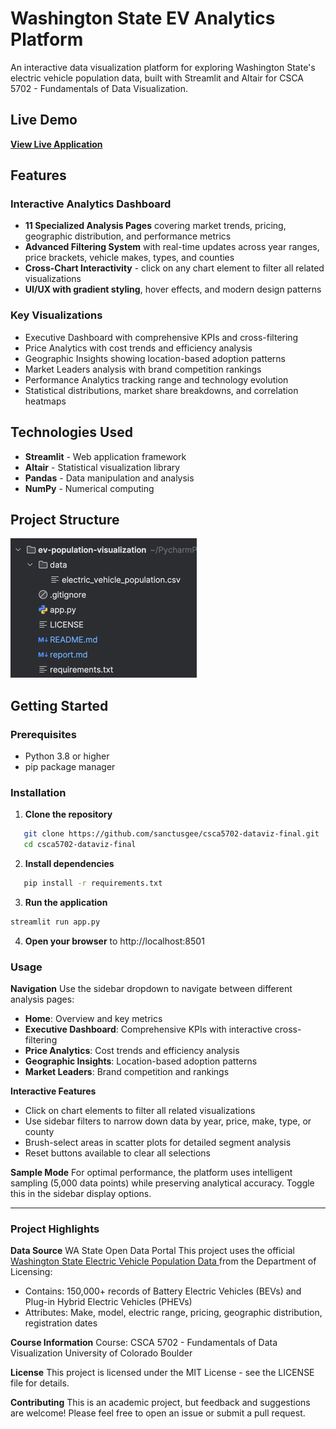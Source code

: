 # Washington State EV Analytics Platform

An interactive data visualization platform for exploring Washington State's electric vehicle population data, built with Streamlit and Altair for CSCA 5702 - Fundamentals of Data Visualization.

## Live Demo

**[View Live Application](https://csca5702-final-project.streamlit.app/)**

## Features

### Interactive Analytics Dashboard
- **11 Specialized Analysis Pages** covering market trends, pricing, geographic distribution, and performance metrics
- **Advanced Filtering System** with real-time updates across year ranges, price brackets, vehicle makes, types, and counties
- **Cross-Chart Interactivity** - click on any chart element to filter all related visualizations
- **UI/UX with gradient styling**, hover effects, and modern design patterns

### Key Visualizations
- Executive Dashboard with comprehensive KPIs and cross-filtering
- Price Analytics with cost trends and efficiency analysis
- Geographic Insights showing location-based adoption patterns
- Market Leaders analysis with brand competition rankings
- Performance Analytics tracking range and technology evolution
- Statistical distributions, market share breakdowns, and correlation heatmaps

## Technologies Used

- **Streamlit** - Web application framework
- **Altair** - Statistical visualization library
- **Pandas** - Data manipulation and analysis
- **NumPy** - Numerical computing

## Project Structure
![img.png](images/proj_structure.png)

## Getting Started

### Prerequisites
- Python 3.8 or higher
- pip package manager

### Installation

1. **Clone the repository**
```bash
   git clone https://github.com/sanctusgee/csca5702-dataviz-final.git
   cd csca5702-dataviz-final
```
2. **Install dependencies**
```bash
   pip install -r requirements.txt
``` 

3. **Run the application**

```bash
streamlit run app.py
```
4. **Open your browser** to http://localhost:8501

### Usage

**Navigation**
Use the sidebar dropdown to navigate between different analysis pages:

- **Home**: Overview and key metrics
- **Executive Dashboard**: Comprehensive KPIs with interactive cross-filtering
- **Price Analytics**: Cost trends and efficiency analysis
- **Geographic Insights**: Location-based adoption patterns
- **Market Leaders**: Brand competition and rankings

**Interactive Features**

- Click on chart elements to filter all related visualizations
- Use sidebar filters to narrow down data by year, price, make, type, or county
- Brush-select areas in scatter plots for detailed segment analysis
- Reset buttons available to clear all selections

**Sample Mode**
For optimal performance, the platform uses intelligent sampling (5,000 data points) while preserving analytical accuracy. Toggle this in the sidebar display options.

---
### Project Highlights

**Data Source**
WA State Open Data Portal
This project uses the official [Washington State Electric Vehicle Population Data ](https://data.wa.gov/Transportation/Electric-Vehicle-Population-Data/f6w7-q2d2/about_data)from the Department of Licensing:
- Contains: 150,000+ records of Battery Electric Vehicles (BEVs) and Plug-in Hybrid Electric Vehicles (PHEVs)
- Attributes: Make, model, electric range, pricing, geographic distribution, registration dates


**Course Information**
Course: CSCA 5702 - Fundamentals of Data Visualization
University of Colorado Boulder

**License**
This project is licensed under the MIT License - see the LICENSE file for details.

**Contributing**
This is an academic project, but feedback and suggestions are welcome! Please feel free to open an issue or submit a pull request.
